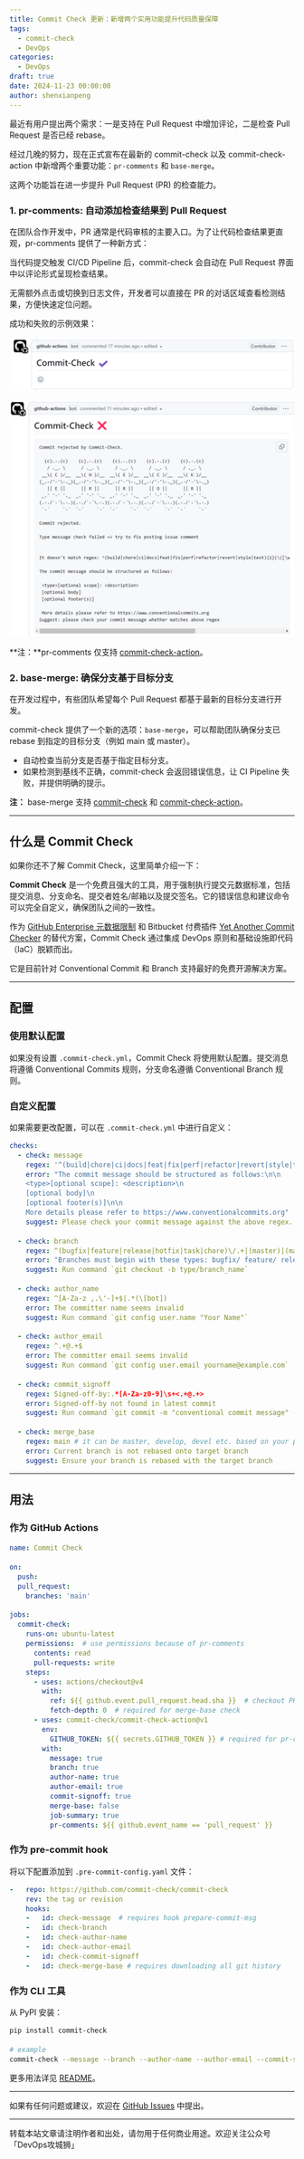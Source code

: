 ```yaml
---
title: Commit Check 更新：新增两个实用功能提升代码质量保障
tags:
  - commit-check
  - DevOps
categories:
  - DevOps
draft: true
date: 2024-11-23 00:00:00
author: shenxianpeng
---
```


最近有用户提出两个需求：一是支持在 Pull Request 中增加评论，二是检查 Pull Request 是否已经 rebase。

经过几晚的努力，现在正式宣布在最新的 commit-check 以及 commit-check-action 中新增两个重要功能：`pr-comments` 和 `base-merge`。

这两个功能旨在进一步提升 Pull Request (PR) 的检查能力。

### 1. pr-comments: 自动添加检查结果到 Pull Request

在团队合作开发中，PR 通常是代码审核的主要入口。为了让代码检查结果更直观，pr-comments 提供了一种新方式：

当代码提交触发 CI/CD Pipeline 后，commit-check 会自动在 Pull Request 界面中以评论形式呈现检查结果。

无需额外点击或切换到日志文件，开发者可以直接在 PR 的对话区域查看检测结果，方便快速定位问题。

成功和失败的示例效果：

![pr-comments success](commit-check-updates/success-pr-comments.png)

![pr-comments failure](commit-check-updates/failure-pr-comments.png)

**注：**pr-comments 仅支持 [commit-check-action](https://github.com/commit-check/commit-check-action)。

### 2. base-merge: 确保分支基于目标分支

在开发过程中，有些团队希望每个 Pull Request 都基于最新的目标分支进行开发。

commit-check 提供了一个新的选项：`base-merge`，可以帮助团队确保分支已 rebase 到指定的目标分支（例如 main 或 master）。

- 自动检查当前分支是否基于指定目标分支。
- 如果检测到基线不正确，commit-check 会返回错误信息，让 CI Pipeline 失败，并提供明确的提示。

**注：** base-merge 支持 [commit-check](https://github.com/commit-check/commit-check) 和 [commit-check-action](https://github.com/commit-check/commit-check-action)。

---

## 什么是 Commit Check

如果你还不了解 Commit Check，这里简单介绍一下：

**Commit Check** 是一个免费且强大的工具，用于强制执行提交元数据标准，包括提交消息、分支命名、提交者姓名/邮箱以及提交签名。它的错误信息和建议命令可以完全自定义，确保团队之间的一致性。

作为 [GitHub Enterprise 元数据限制](https://docs.github.com/en/enterprise-server@3.11/repositories/configuring-branches-and-merges-in-your-repository/managing-rulesets/available-rules-for-rulesets#metadata-restrictions) 和 Bitbucket 付费插件 [Yet Another Commit Checker](https://marketplace.atlassian.com/apps/1211854/yet-another-commit-checker?tab=overview&hosting=datacenter) 的替代方案，Commit Check 通过集成 DevOps 原则和基础设施即代码（IaC）脱颖而出。

它是目前针对 Conventional Commit 和 Branch 支持最好的免费开源解决方案。

---

## 配置

### 使用默认配置

如果没有设置 `.commit-check.yml`，Commit Check 将使用默认配置。提交消息将遵循 Conventional Commits 规则，分支命名遵循 Conventional Branch 规则。

### 自定义配置

如果需要更改配置，可以在 `.commit-check.yml` 中进行自定义：

```yaml
checks:
  - check: message
    regex: '^(build|chore|ci|docs|feat|fix|perf|refactor|revert|style|test){1}(\([\w\-\.]+\))?(!)?: ([\w ])+([\s\S]*)|(Merge).*|(fixup!.*)'
    error: "The commit message should be structured as follows:\n\n
    <type>[optional scope]: <description>\n
    [optional body]\n
    [optional footer(s)]\n\n
    More details please refer to https://www.conventionalcommits.org"
    suggest: Please check your commit message against the above regex.

  - check: branch
    regex: ^(bugfix|feature|release|hotfix|task|chore)\/.+|(master)|(main)|(HEAD)|(PR-.+)
    error: "Branches must begin with these types: bugfix/ feature/ release/ hotfix/ task/ chore/"
    suggest: Run command `git checkout -b type/branch_name`

  - check: author_name
    regex: ^[A-Za-z ,.\'-]+$|.*(\[bot])
    error: The committer name seems invalid
    suggest: Run command `git config user.name "Your Name"`

  - check: author_email
    regex: ^.+@.+$
    error: The committer email seems invalid
    suggest: Run command `git config user.email yourname@example.com`

  - check: commit_signoff
    regex: Signed-off-by:.*[A-Za-z0-9]\s+<.+@.+>
    error: Signed-off-by not found in latest commit
    suggest: Run command `git commit -m "conventional commit message" --signoff`

  - check: merge_base
    regex: main # it can be master, develop, devel etc. based on your project.
    error: Current branch is not rebased onto target branch
    suggest: Ensure your branch is rebased with the target branch
```

---

## 用法

### 作为 GitHub Actions

```yaml
name: Commit Check

on:
  push:
  pull_request:
    branches: 'main'

jobs:
  commit-check:
    runs-on: ubuntu-latest
    permissions:  # use permissions because of pr-comments
      contents: read
      pull-requests: write
    steps:
      - uses: actions/checkout@v4
        with:
          ref: ${{ github.event.pull_request.head.sha }}  # checkout PR HEAD commit
          fetch-depth: 0  # required for merge-base check
      - uses: commit-check/commit-check-action@v1
        env:
          GITHUB_TOKEN: ${{ secrets.GITHUB_TOKEN }} # required for pr-comments
        with:
          message: true
          branch: true
          author-name: true
          author-email: true
          commit-signoff: true
          merge-base: false
          job-summary: true
          pr-comments: ${{ github.event_name == 'pull_request' }}
```

### 作为 pre-commit hook

将以下配置添加到 `.pre-commit-config.yaml` 文件：

```yaml
-   repo: https://github.com/commit-check/commit-check
    rev: the tag or revision
    hooks:
    -   id: check-message  # requires hook prepare-commit-msg
    -   id: check-branch
    -   id: check-author-name
    -   id: check-author-email
    -   id: check-commit-signoff
    -   id: check-merge-base # requires downloading all git history
```

### 作为 CLI 工具

从 PyPI 安装：

```bash
pip install commit-check

# example
commit-check --message --branch --author-name --author-email --commit-signoff --merge-base
```

更多用法详见 [README](https://github.com/commit-check/commit-check)。

---

如果有任何问题或建议，欢迎在 [GitHub Issues](https://github.com/commit-check/commit-check/issues) 中提出。


---

转载本站文章请注明作者和出处，请勿用于任何商业用途。欢迎关注公众号「DevOps攻城狮」
